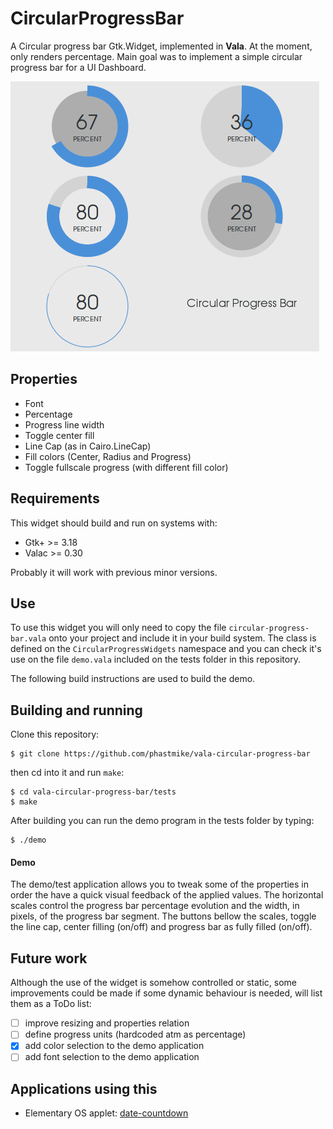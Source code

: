 # CircularProgressBar
A Circular progress bar Gtk.Widget, implemented in **Vala**. At the moment, only renders percentage. Main goal was to implement a simple circular progress bar for a UI Dashboard.

![Visual examples](/cpb-splash.png "Some visual examples")

## Properties
- Font
- Percentage
- Progress line width
- Toggle center fill
- Line Cap (as in Cairo.LineCap)
- Fill colors (Center, Radius and Progress)
- Toggle fullscale progress (with different fill color)

## Requirements
This widget should build and run on systems with:
- Gtk+ >= 3.18
- Valac >= 0.30

Probably it will work with previous minor versions.

## Use
To use this widget you will only need to copy the file `circular-progress-bar.vala` onto your project and include it in your build system. The class is defined on the `CircularProgressWidgets` namespace and you can check it's use on the file `demo.vala` included on the tests folder in this repository.

The following build instructions are used to build the demo.

## Building and running
Clone this repository:

	$ git clone https://github.com/phastmike/vala-circular-progress-bar

then cd into it and run `make`:

	$ cd vala-circular-progress-bar/tests
	$ make

After building you can run the demo program in the tests folder by typing:

	$ ./demo
    
#### Demo

The demo/test application allows you to tweak some of the properties in order the have a quick visual feedback of the applied values. The horizontal scales control the progress bar percentage evolution and the width, in pixels, of the progress bar segment. The buttons bellow the scales, toggle the line cap, center filling (on/off) and progress bar as fully filled (on/off).

## Future work

Although the use of the widget is somehow controlled or static, some improvements could be made if some dynamic behaviour is needed, will list them as a ToDo list:

- [ ] improve resizing and properties relation
- [ ] define progress units (hardcoded atm as percentage)
- [x] add color selection to the demo application
- [ ] add font selection to the demo application

## Applications using this
- Elementary OS applet: [date-countdown](https://github.com/rickybas/date-countdown)
